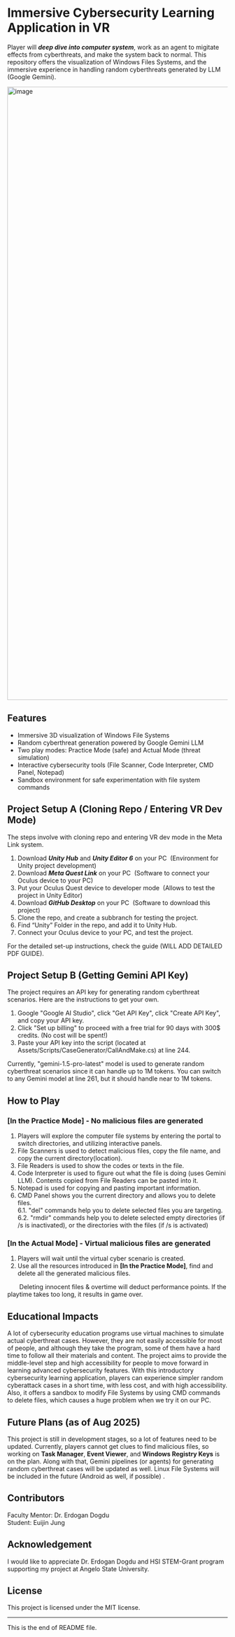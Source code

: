 # Immersive Cybersecurity Learning Application in VR #

Player will ***deep dive into computer system***, work as an agent to migitate effects from cyberthreats, and make the system back to normal. 
This repository offers the visualization of Windows Files Systems, and the immersive experience in handling random cyberthreats generated by LLM (Google Gemini). 

<img width="2376" height="1402" alt="image" src="https://github.com/user-attachments/assets/3ac860ab-df37-4738-936a-1211f15b674b" />


## Features ##
- Immersive 3D visualization of Windows File Systems
- Random cyberthreat generation powered by Google Gemini LLM
- Two play modes: Practice Mode (safe) and Actual Mode (threat simulation)
- Interactive cybersecurity tools (File Scanner, Code Interpreter, CMD Panel, Notepad)
- Sandbox environment for safe experimentation with file system commands

## Project Setup A (Cloning Repo / Entering VR Dev Mode) ##

The steps involve with cloning repo and entering VR dev mode in the Meta Link system.

1. Download ***Unity Hub*** and ***Unity Editor 6*** on your PC &nbsp;(Environment for Unity project development)
2. Download ***Meta Quest Link*** on your PC &nbsp;(Software to connect your Oculus device to your PC)
3. Put your Oculus Quest device to developer mode &nbsp;(Allows to test the project in Unity Editor)
4. Download ***GitHub Desktop*** on your PC &nbsp;(Software to download this project)
5. Clone the repo, and create a subbranch for testing the project. 
6. Find “Unity” Folder in the repo, and add it to Unity Hub.
7. Connect your Oculus device to your PC, and test the project.

For the detailed set-up instructions, check the guide (WILL ADD DETAILED PDF GUIDE).

## Project Setup B (Getting Gemini API Key) ##

The project requires an API key for generating random cyberthreat scenarios. Here are the instructions to get your own.

1. Google "Google AI Studio", click "Get API Key", click "Create API Key", and copy your API key.
2. Click "Set up billing" to proceed with a free trial for 90 days with 300$ credits. (No cost will be spent!)
3. Paste your API key into the script (located at Assets/Scripts/CaseGenerator/CallAndMake.cs) at line 244.

Currently, "gemini-1.5-pro-latest" model is used to generate random cyberthreat scenarios since it can handle up to 1M tokens. 
You can switch to any Gemini model at line 261, but it should handle near to 1M tokens.

## How to Play ##

### [In the Practice Mode] - No malicious files are generated ###

1. Players will explore the computer file systems by entering the portal to switch directories, and utilizing interactive panels. 
2. File Scanners is used to detect malicious files, copy the file name, and copy the current directory(location).
3. File Readers is used to show the codes or texts in the file.
4. Code Interpreter is used to figure out what the file is doing (uses Gemini LLM). Contents copied from File Readers can be pasted into it.
5. Notepad is used for copying and pasting important information.
6. CMD Panel shows you the current directory and allows you to delete files.
   <br>6.1. "del" commands help you to delete selected files you are targeting.
   <br>6.2. "rmdir" commands help you to delete selected empty directories (if /s is inactivated), or the directories with the files (if /s is activated) 

### [In the Actual Mode] - Virtual malicious files are generated ###

1. Players will wait until the virtual cyber scenario is created.
2. Use all the resources introduced in **[In the Practice Mode]**, find and delete all the generated malicious files.

&nbsp;&nbsp;&nbsp;&nbsp;&nbsp;&nbsp;&nbsp;Deleting innocent files & overtime will deduct performance points. If the playtime takes too long, it results in game over.

## Educational Impacts ##

A lot of cybersecurity education programs use virtual machines to simulate actual cyberthreat cases. 
However, they are not easily accessible for most of people, and although they take the program, some of them have a hard time to follow all their materials and content.
The project aims to provide the middle-level step and high accessibility for people to move forward in learning advanced cybersecurity features.
With this introductory cybersecurity learning application, players can experience simpler random cyberattack cases in a short time, with less cost, and with high accessibility.
Also, it offers a sandbox to modify File Systems by using CMD commands to delete files, which causes a huge problem when we try it on our PC. 

## Future Plans (as of Aug 2025) ##

This project is still in development stages, so a lot of features need to be updated.
Currently, players cannot get clues to find malicious files, so working on **Task Manager**, **Event Viewer**, and **Windows Registry Keys** is on the plan.
Along with that, Gemini pipelines (or agents) for generating random cyberthreat cases will be updated as well. Linux File Systems will be included in the future (Android as well, if possible) . 

## Contributors ##

Faculty Mentor: Dr. Erdogan Dogdu <br>
Student: Euijin Jung

## Acknowledgement ##

I would like to appreciate Dr. Erdogan Dogdu and HSI STEM-Grant program supporting my project at Angelo State University.

## License ##

This project is licensed under the MIT license.

-------

This is the end of README file. 
